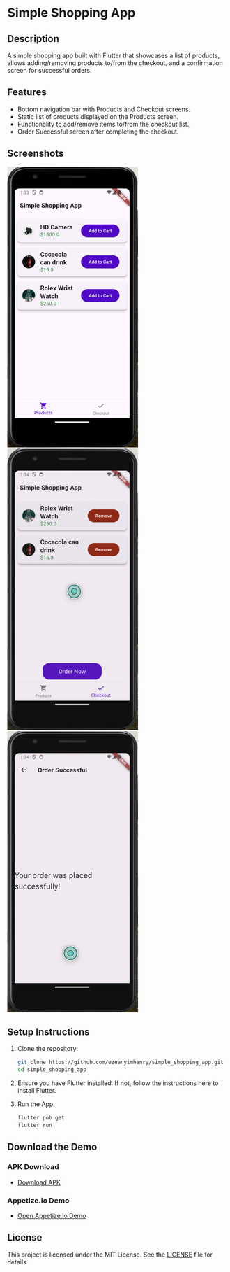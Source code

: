 # Simple Shopping App

## Description
A simple shopping app built with Flutter that showcases a list of products, allows adding/removing products to/from the checkout, and a confirmation screen for successful orders.

## Features
- Bottom navigation bar with Products and Checkout screens.
- Static list of products displayed on the Products screen.
- Functionality to add/remove items to/from the checkout list.
- Order Successful screen after completing the checkout.

## Screenshots
<img src="assets/screenshots/product.png" alt="Products Screen" width="300">
<img src="assets/screenshots/checkout.png" alt="Checkout Screen" width="300">
<img src="assets/screenshots/order.png" alt="Order Successful Screen" width="300">

## Setup Instructions
1. Clone the repository:
   ```bash
   git clone https://github.com/ezeanyimhenry/simple_shopping_app.git
   cd simple_shopping_app

2. Ensure you have Flutter installed. If not, follow the instructions here to install Flutter.

1. Run the App:
   ```bash
   flutter pub get
   flutter run

## Download the Demo

### APK Download
- [Download APK](https://drive.google.com/file/d/106N2e703Yy3xPgdQEhkxwp5jaAIt5ZVz/view?usp=sharing)

### Appetize.io Demo
- [Open Appetize.io Demo](https://appetize.io/app/ertpvghpnmxt46mmv4g7m7mluu?device=pixel7&osVersion=13.0)

## License

This project is licensed under the MIT License. See the [LICENSE](LICENSE) file for details.
